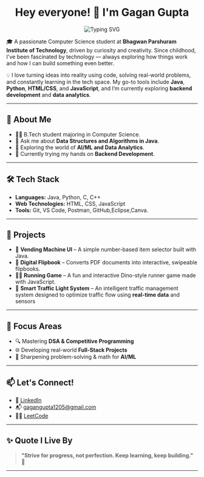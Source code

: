 <h1 align="center">Hey everyone! 👋 I'm Gagan Gupta</h1>

<p align="center">
  <img src="https://readme-typing-svg.herokuapp.com?font=Fira+Code&weight=500&size=25&pause=1000&color=F77070&center=true&vCenter=true&width=450&lines=Front-End+Developer;Data+Analytics+Enthusiast;AI%2FML+Explorer;Tech+Lover+Since+Childhood" alt="Typing SVG" />
</p>

🎓 A passionate Computer Science student at **Bhagwan Parshuram Institute of Technology**, driven by curiosity and creativity. Since childhood, I've been fascinated by technology — always exploring how things work and how I can build something even better.

💡 I love turning ideas into reality using code, solving real-world problems, and constantly learning in the tech space. My go-to tools include **Java**, **Python**, **HTML/CSS**, and **JavaScript**, and I’m currently exploring **backend development** and **data analytics**.

---

## 🚀 About Me

- 👨‍🎓 B.Tech student majoring in Computer Science.
- 💬 Ask me about **Data Structures and Algorithms in Java**.
- 🤖 Exploring the world of **AI/ML and Data Analytics**.
- 🔧 Currently trying my hands on **Backend Development**.

---

## 🛠️ Tech Stack

- **Languages:** Java, Python, C, C++
- **Web Technologies:** HTML, CSS, JavaScript
- **Tools:** Git, VS Code, Postman, GitHub,Eclipse,Canva.

---

## 📂 Projects

- 🔢 **Vending Machine UI** – A simple number-based item selector built with Java.
- 📖 **Digital Flipbook** – Converts PDF documents into interactive, swipeable flipbooks.
- 🏃‍♂️ **Running Game** – A fun and interactive Dino-style runner game made with JavaScript.
- 🚦 **Smart Traffic Light System** – An intelligent traffic management system designed to optimize traffic flow using **real-time data** and sensors
---

## 🎯 Focus Areas

- 🔍 Mastering **DSA & Competitive Programming**
- 🌐 Developing real-world **Full-Stack Projects**
- 🧠 Sharpening problem-solving & math for **AI/ML**

---

## 📫 Let's Connect!

- 💼 [LinkedIn](https://www.linkedin.com/in/gagan-gupta-360359262/)
- 📬 gagangupta1205@gmail.com
- 👨‍💻 [LeetCode](https://leetcode.com/u/Gagangupta1205/)

---

## ✨ Quote I Live By

> **"Strive for progress, not perfection. Keep learning, keep building."** 💫

---



